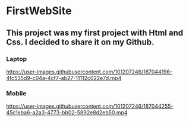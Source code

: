 # FirstWebSite
## This project was my first project with Html and Css. I decided to share it on my Github.

### Laptop 
https://user-images.githubusercontent.com/101207246/187044196-4fc535d9-c04a-4cf7-ab27-11112c022e7d.mp4

### Mobile
https://user-images.githubusercontent.com/101207246/187044255-45c1eba6-a2a3-4773-bb02-5892e8d2eb50.mp4

